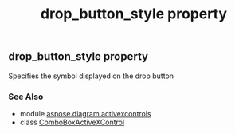 ﻿---
title: drop_button_style property
second_title: Aspose.Diagram for Python via .NET API References
description: 
type: docs
weight: 100
url: /python-net/aspose.diagram.activexcontrols/comboboxactivexcontrol/drop_button_style/
is_root: false
---

## drop_button_style property


Specifies the symbol displayed on the drop button

### See Also
* module [aspose.diagram.activexcontrols](../../)
* class [ComboBoxActiveXControl](/diagram/python-net/aspose.diagram.activexcontrols/comboboxactivexcontrol)
